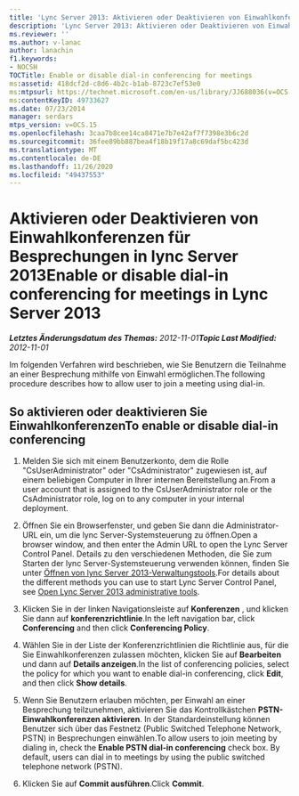 ```yaml
---
title: 'Lync Server 2013: Aktivieren oder Deaktivieren von Einwahlkonferenzen für Besprechungen'
description: 'Lync Server 2013: Aktivieren oder Deaktivieren von Einwahlkonferenzen für Besprechungen.'
ms.reviewer: ''
ms.author: v-lanac
author: lanachin
f1.keywords:
- NOCSH
TOCTitle: Enable or disable dial-in conferencing for meetings
ms:assetid: 418dcf2d-c8d6-4b2c-b1ab-8723c7ef53e0
ms:mtpsurl: https://technet.microsoft.com/en-us/library/JJ688036(v=OCS.15)
ms:contentKeyID: 49733627
ms.date: 07/23/2014
manager: serdars
mtps_version: v=OCS.15
ms.openlocfilehash: 3caa7b8cee14ca8471e7b7e42af7f7398e3b6c2d
ms.sourcegitcommit: 36fee89bb887bea4f18b19f17a8c69daf5bc423d
ms.translationtype: MT
ms.contentlocale: de-DE
ms.lasthandoff: 11/26/2020
ms.locfileid: "49437553"
---
```

# <a name="enable-or-disable-dial-in-conferencing-for-meetings-in-lync-server-2013"></a><span data-ttu-id="74166-103">Aktivieren oder Deaktivieren von Einwahlkonferenzen für Besprechungen in lync Server 2013</span><span class="sxs-lookup"><span data-stu-id="74166-103">Enable or disable dial-in conferencing for meetings in Lync Server 2013</span></span>

<div data-xmlns="http://www.w3.org/1999/xhtml">

<div class="topic" data-xmlns="http://www.w3.org/1999/xhtml" data-msxsl="urn:schemas-microsoft-com:xslt" data-cs="https://msdn.microsoft.com/">

<div data-asp="https://msdn2.microsoft.com/asp">



</div>

<div id="mainSection">

<div id="mainBody"><span data-ttu-id="74166-104">

<span> </span></span><span class="sxs-lookup"><span data-stu-id="74166-104">

<span> </span></span></span>

<span data-ttu-id="74166-105">_**Letztes Änderungsdatum des Themas:** 2012-11-01_</span><span class="sxs-lookup"><span data-stu-id="74166-105">_**Topic Last Modified:** 2012-11-01_</span></span>

<span data-ttu-id="74166-106">Im folgenden Verfahren wird beschrieben, wie Sie Benutzern die Teilnahme an einer Besprechung mithilfe von Einwahl ermöglichen.</span><span class="sxs-lookup"><span data-stu-id="74166-106">The following procedure describes how to allow user to join a meeting using dial-in.</span></span>

<div>

## <a name="to-enable-or-disable-dial-in-conferencing"></a><span data-ttu-id="74166-107">So aktivieren oder deaktivieren Sie Einwahlkonferenzen</span><span class="sxs-lookup"><span data-stu-id="74166-107">To enable or disable dial-in conferencing</span></span>

1.  <span data-ttu-id="74166-108">Melden Sie sich mit einem Benutzerkonto, dem die Rolle "CsUserAdministrator" oder "CsAdministrator" zugewiesen ist, auf einem beliebigen Computer in Ihrer internen Bereitstellung an.</span><span class="sxs-lookup"><span data-stu-id="74166-108">From a user account that is assigned to the CsUserAdministrator role or the CsAdministrator role, log on to any computer in your internal deployment.</span></span>

2.  <span data-ttu-id="74166-109">Öffnen Sie ein Browserfenster, und geben Sie dann die Administrator-URL ein, um die lync Server-Systemsteuerung zu öffnen.</span><span class="sxs-lookup"><span data-stu-id="74166-109">Open a browser window, and then enter the Admin URL to open the Lync Server Control Panel.</span></span> <span data-ttu-id="74166-110">Details zu den verschiedenen Methoden, die Sie zum Starten der lync Server-Systemsteuerung verwenden können, finden Sie unter [Öffnen von lync Server 2013-Verwaltungstools](lync-server-2013-open-lync-server-administrative-tools.md).</span><span class="sxs-lookup"><span data-stu-id="74166-110">For details about the different methods you can use to start Lync Server Control Panel, see [Open Lync Server 2013 administrative tools](lync-server-2013-open-lync-server-administrative-tools.md).</span></span>

3.  <span data-ttu-id="74166-111">Klicken Sie in der linken Navigationsleiste auf **Konferenzen** , und klicken Sie dann auf **konferenzrichtlinie**.</span><span class="sxs-lookup"><span data-stu-id="74166-111">In the left navigation bar, click **Conferencing** and then click **Conferencing Policy**.</span></span>

4.  <span data-ttu-id="74166-112">Wählen Sie in der Liste der Konferenzrichtlinien die Richtlinie aus, für die Sie Einwahlkonferenzen zulassen möchten, klicken Sie auf **Bearbeiten** und dann auf **Details anzeigen**.</span><span class="sxs-lookup"><span data-stu-id="74166-112">In the list of conferencing policies, select the policy for which you want to enable dial-in conferencing, click **Edit**, and then click **Show details**.</span></span>

5.  <span data-ttu-id="74166-p102">Wenn Sie Benutzern erlauben möchten, per Einwahl an einer Besprechung teilzunehmen, aktivieren Sie das Kontrollkästchen **PSTN-Einwahlkonferenzen aktivieren**. In der Standardeinstellung können Benutzer sich über das Festnetz (Public Switched Telephone Network, PSTN) in Besprechungen einwählen.</span><span class="sxs-lookup"><span data-stu-id="74166-p102">To allow users to join meeting by dialing in, check the **Enable PSTN dial-in conferencing** check box. By default, users can dial in to meetings by using the public switched telephone network (PSTN).</span></span>

6.  <span data-ttu-id="74166-115">Klicken Sie auf **Commit ausführen**.</span><span class="sxs-lookup"><span data-stu-id="74166-115">Click **Commit**.</span></span>

<span data-ttu-id="74166-116"></div>

</div>

<span> </span>

</div>

</div>

</span><span class="sxs-lookup"><span data-stu-id="74166-116"></div>

</div>

<span> </span>

</div>

</div>

</span></span></div>

